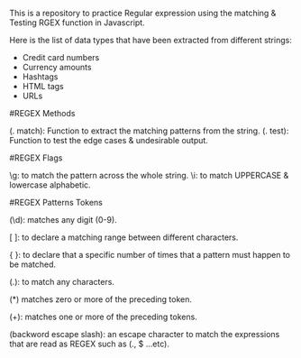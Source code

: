 This is a repository to practice Regular expression using the matching & Testing RGEX function in Javascript.

Here is the list of data types that have been extracted from different strings: 

- Credit card numbers
- Currency amounts
- Hashtags
- HTML tags
- URLs

#REGEX Methods

(. match): Function to extract the matching patterns from the string.
(. test): Function to test the edge cases & undesirable output.

#REGEX Flags

\g: to match the pattern across the whole string.
\i: to match UPPERCASE & lowercase alphabetic.

#REGEX Patterns Tokens

(\d):  matches any digit (0-9).

[ ]: to declare a matching range between different characters.

{ }: to declare that a specific number of times that a pattern must happen to be matched.

(.): to match any characters.

(*) matches zero or more of the preceding token.

(+): matches one or more of the preceding tokens.

(backword escape slash):  an escape character to match the expressions that are read as REGEX such as (., $ ...etc).
